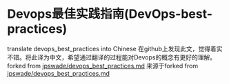 # Devops最佳实践指南(DevOps-best-practices)
translate devops_best_practices into Chinese
在github上发现此文，觉得着实不错。将此译为中文，希望通过翻译的过程能对Devops的概念有更好的理解。
forked from [jpswade/devops_best_practices.md](https://gist.github.com/jpswade/4135841363e72ece8086146bd7bb5d91)
来源于forked from [jpswade/devops_best_practices.md](https://gist.github.com/jpswade/4135841363e72ece8086146bd7bb5d91)
